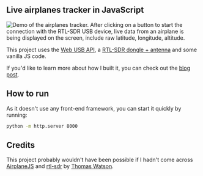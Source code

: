 ## Live airplanes tracker in JavaScript

![Demo of the airplanes tracker. After clicking on a button to start the connection with the RTL-SDR USB device, live data from an airplane is being displayed on the screen, include raw latitude, longitude, altitude.](https://res.cloudinary.com/devdevcharlie/image/upload/v1661321970/rtl-sdr-tracking-live-demo-3_b61gv6.gif)

This project uses the [Web USB API](https://developer.mozilla.org/en-US/docs/Web/API/USB), a [RTL-SDR dongle + antenna](https://www.rtl-sdr.com/buy-rtl-sdr-dvb-t-dongles/) and some vanilla JS code.

If you'd like to learn more about how I built it, you can check out the [blog post](https://charliegerard.dev/blog/live-data-airplanes-rtl-sdr).

## How to run

As it doesn't use any front-end framework, you can start it quickly by running: 

```bash
python -m http.server 8000
```

## Credits

This project probably wouldn't have been possible if I hadn't come across [AirplaneJS](https://github.com/watson/airplanejs) and [rtl-sdr](https://github.com/watson/rtl-sdr) by [Thomas Watson](https://github.com/watson).
